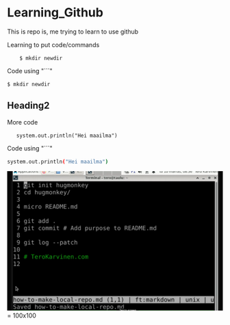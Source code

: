 # Learning_Github
This is repo is, me trying to learn to use github

Learning to put code/commands

        $ mkdir newdir

Code using "```"
```bash
$ mkdir newdir
```

## Heading2

More code
       
       system.out.println("Hei maailma")
    
Code using "```"
```bash
system.out.println("Hei maailma")
```

![git testailua](https://github.com/Veliquu/Learning_Github/blob/main/git_testailua.png) = 100x100


